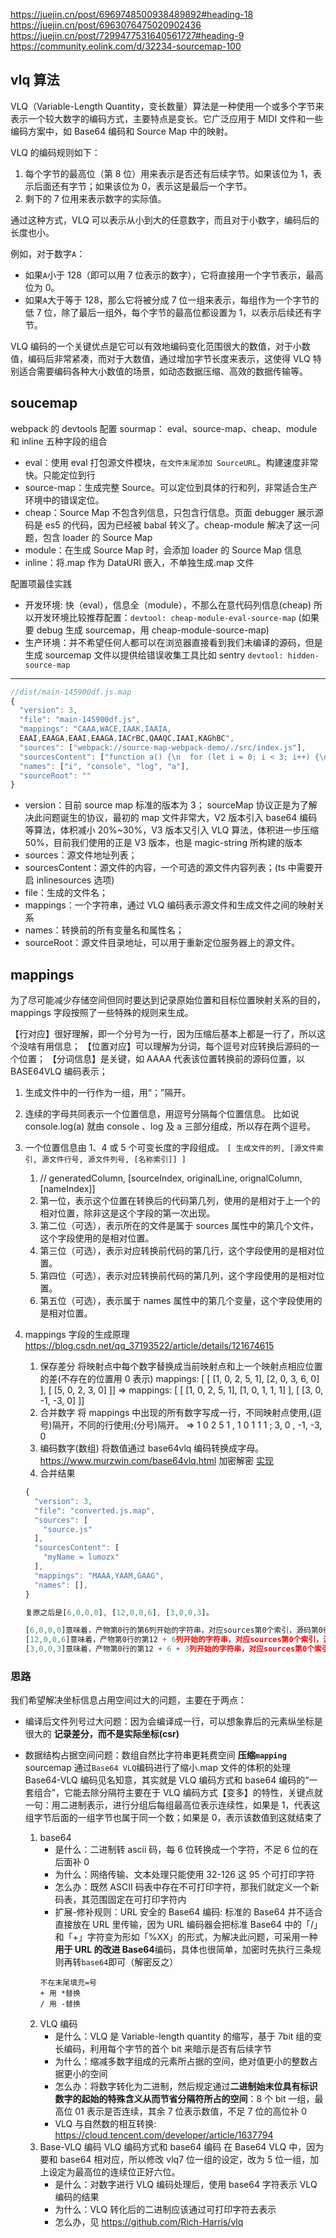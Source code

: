 https://juejin.cn/post/6969748500938489892#heading-18
https://juejin.cn/post/6963076475020902436
https://juejin.cn/post/7299477531640561727#heading-9
https://community.eolink.com/d/32234-sourcemap-100

## vlq 算法

VLQ（Variable-Length Quantity，变长数量）算法是一种使用一个或多个字节来表示一个较大数字的编码方式，主要特点是变长。它广泛应用于 MIDI 文件和一些编码方案中，如 Base64 编码和 Source Map 中的映射。

VLQ 的编码规则如下：

1. 每个字节的最高位（第 8 位）用来表示是否还有后续字节。如果该位为 1，表示后面还有字节；如果该位为 0，表示这是最后一个字节。
2. 剩下的 7 位用来表示数字的实际值。

通过这种方式，VLQ 可以表示从小到大的任意数字，而且对于小数字，编码后的长度也小。

例如，对于数字`A`：

- 如果`A`小于 128（即可以用 7 位表示的数字），它将直接用一个字节表示，最高位为 0。
- 如果`A`大于等于 128，那么它将被分成 7 位一组来表示，每组作为一个字节的低 7 位，除了最后一组外，每个字节的最高位都设置为 1，以表示后续还有字节。

VLQ 编码的一个关键优点是它可以有效地编码变化范围很大的数值，对于小数值，编码后非常紧凑，而对于大数值，通过增加字节长度来表示，这使得 VLQ 特别适合需要编码各种大小数值的场景，如动态数据压缩、高效的数据传输等。

## soucemap

webpack 的 devtools 配置 sourmap： eval、source-map、cheap、module 和 inline 五种字段的组合

- eval：使用 eval 打包源文件模块，`在文件末尾添加 SourceURL`。构建速度非常快。只能定位到行
- source-map：生成完整 Source。可以定位到具体的行和列，非常适合生产环境中的错误定位。
- cheap：Source Map 不包含列信息，只包含行信息。页面 debugger 展示源码是 es5 的代码，因为已经被 babal 转义了。cheap-module 解决了这一问题，包含 loader 的 Source Map
- module：在生成 Source Map 时，会添加 loader 的 Source Map 信息
- inline：将.map 作为 DataURI 嵌入，不单独生成.map 文件

配置项最佳实践

- 开发环境: 快（eval），信息全（module），不那么在意代码列信息(cheap)
  所以开发环境比较推荐配置：`devtool: cheap-module-eval-source-map` (如果要 debug 生成 sourcemap，用 cheap-module-source-map)
- 生产环境：并不希望任何人都可以在浏览器直接看到我们未编译的源码，但是生成 sourcemap 文件以提供给错误收集工具比如 sentry `devtool: hidden-source-map`

---

```js
//dist/main-145900df.js.map
{
  "version": 3,
  "file": "main-145900df.js",
  "mappings": "CAAA,WACE,IAAK,IAAIA,
  EAAI,EAAGA,EAAI,EAAGA,IACrBC,QAAQC,IAAI,KAGhBC",
  "sources": ["webpack://source-map-webpack-demo/./src/index.js"],
  "sourcesContent": ["function a() {\n  for (let i = 0; i < 3; i++) {\n    console.log('s');\n  }\n}\na();"],
  "names": ["i", "console", "log", "a"],
  "sourceRoot": ""
}
```

- version：目前 source map 标准的版本为 3；
  sourceMap 协议正是为了解决此问题诞生的协议，最初的 map 文件非常大，V2 版本引入 base64 编码等算法，体积减小 20%~30%，V3 版本又引入 VLQ 算法，体积进一步压缩 50%，目前我们使用的正是 V3 版本，也是 magic-string 所构建的版本
- sources：源文件地址列表；
- sourcesContent：源文件的内容，一个可选的源文件内容列表；(ts 中需要开启 inlinesources 选项)
- file：生成的文件名；
- mappings：一个字符串，通过 VLQ 编码表示源文件和生成文件之间的映射关系
- names：转换前的所有变量名和属性名；
- sourceRoot：源文件目录地址，可以用于重新定位服务器上的源文件。

## mappings

为了尽可能减少存储空间但同时要达到记录原始位置和目标位置映射关系的目的，mappings 字段按照了一些特殊的规则来生成。

【行对应】很好理解，即一个分号为一行，因为压缩后基本上都是一行了，所以这个没啥有用信息；
【位置对应】可以理解为分词，每个逗号对应转换后源码的一个位置；
【分词信息】是关键，如 AAAA 代表该位置转换前的源码位置，以 BASE64VLQ 编码表示；

1. 生成文件中的一行作为一组，用“；”隔开。
2. 连续的字母共同表示一个位置信息，用逗号分隔每个位置信息。
   比如说 console.log(a) 就由 console 、log 及 a 三部分组成，所以存在两个逗号。
3. 一个位置信息由 1、4 或 5 个可变长度的字段组成。
   `[ 生成文件的列, [源文件索引, 源文件行号, 源文件列号, [名称索引]] ]`

   1. // generatedColumn, [sourceIndex, originalLine, orignalColumn, [nameIndex]]
   2. 第一位，表示这个位置在转换后的代码第几列，使用的是相对于上一个的相对位置，除非这是这个字段的第一次出现。
   3. 第二位（可选），表示所在的文件是属于 sources 属性中的第几个文件，这个字段使用的是相对位置。
   4. 第三位（可选），表示对应转换前代码的第几行，这个字段使用的是相对位置。
   5. 第四位（可选），表示对应转换前代码的第几列，这个字段使用的是相对位置。
   6. 第五位（可选），表示属于 names 属性中的第几个变量，这个字段使用的是相对位置。

4. mappings 字段的生成原理
   https://blog.csdn.net/qq_37193522/article/details/121674615

   1. 保存差分
      将映射点中每个数字替换成当前映射点和上一个映射点相应位置的差(不存在的位置用 0 表示)
      mappings: [ [ [1, 0, 2, 5, 1], [2, 0, 3, 6, 0] ], [ [5, 0, 2, 3, 0] ]]
      =>
      mappings: [ [ [1, 0, 2, 5, 1], [1, 0, 1, 1, 1] ], [ [3, 0, -1, -3, 0] ]]
   2. 合并数字
      将 mappings 中出现的所有数字写成一行，不同映射点使用,(逗号)隔开，不同的行使用;(分号)隔开。
      => 1 0 2 5 1 , 1 0 1 1 1 ; 3, 0 , -1, -3, 0
   3. 编码数字(数组)
      将数值通过 base64vlq 编码转换成字母。
      https://www.murzwin.com/base64vlq.html 加密解密
      [实现](base64vlq.ts)
   4. 合并结果

   ```js
   {
     "version": 3,
     "file": "converted.js.map",
     "sources": [
       "source.js"
     ],
     "sourcesContent": [
       "myName = lumozx"
     ],
     "mappings": "MAAA,YAAM,GAAG",
     "names": [],
   }

   复原之后是[6,0,0,0], [12,0,0,6], [3,0,0,3]。

   [6,0,0,0]意味着，产物第0行的第6列开始的字符串，对应sources第0个索引，源码第0行，第0列开始字符串。也就是产物thisIsMyName对应源码myName。（结束索引由后面一组数字提供）
   [12,0,0,6]意味着，产物第0行的第12 + 6列开始的字符串，对应sources第0个索引，源码第0行，第0 + 6列开始字符串。也就是产物=对应源码=。（注意=左右是有空格的）
   [3,0,0,3]意味着，产物第0行的第12 + 6 + 3列开始的字符串，对应sources第0个索引，源码第0行，第3 + 0 + 6列开始字符串。也就是产物alice;对应源码lumozx。
   ```

### 思路

我们希望解决坐标信息占用空间过大的问题，主要在于两点：

- 编译后文件列号过大问题：因为会编译成一行，可以想象靠后的元素纵坐标是很大的
  **记录差分，而不是实际坐标(csr)**
- 数据结构占据空间问题：数组自然比字符串更耗费空间
  **压缩`mapping`**
  sourcemap 通过`Base64 VLQ`编码进行了缩小.map 文件的体积的处理
  Base64-VLQ 编码见名知意，其实就是 VLQ 编码方式和 base64 编码的“一套组合”，它能去除分隔符主要在于 VLQ 编码方式【变多】的特性，关键点就一句：用二进制表示，进行分组后每组最高位表示连续性，如果是 1，代表这组字节后面的一组字节也属于同一个数；如果是 0，表示该数值到这就结束了

  1. base64
     - 是什么：二进制转 ascii 码，每 6 位转换成一个字符，不足 6 位的在后面补 0
     - 为什么：网络传输、文本处理只能使用 32-126 这 95 个可打印字符
     - 怎么办：既然 ASCII 码表中存在不可打印字符，那我们就定义一个新码表，其范围固定在可打印字符内
     - 扩展-修补规则：URL 安全的 Base64 编码: 标准的 Base64 并不适合直接放在 URL 里传输，因为 URL 编码器会把标准 Base64 中的「/」和「+」字符变为形如「%XX」的形式，为解决此问题，可采用一种**用于 URL 的改进 Base64**编码，具体也很简单，加密时先执行三条规则再转`base64`即可（解密反之）
     ```
     不在末尾填充=号
     + 用 *替换
     / 用 -替换
     ```
  2. VLQ 编码
     - 是什么：VLQ 是 Variable-length quantity 的缩写，基于 7bit 组的变长编码，利用每个字节的首个 bit 来暗示是否有后续字节
     - 为什么：缩减多数字组成的元素所占据的空间，绝对值更小的整数占据更小的空间
     - 怎么办：将数字转化为二进制，然后规定通过**二进制始末位具有标识数字的起始的特殊含义从而节省分隔符所占的空间**：8 个 bit 一组，最高位 01 表示是否连续，其余 7 位表示数值，不足 7 位的高位补 0
     - VLQ 与自然数的相互转换:
       https://cloud.tencent.com/developer/article/1637794
  3. Base-VLQ 编码
     VLQ 编码方式和 base64 编码
     在 Base64 VLQ 中，因为要和 base64 相对应，所以修改 vlq7 位一组的设定，改为 5 位一组，加上设定为最高位的连续位正好六位。
     - 是什么：对数字进行 VLQ 编码处理后，使用 base64 字符表示 VLQ 编码的结果
     - 为什么：VLQ 转化后的二进制应该通过可打印字符去表示
     - 怎么办，见 https://github.com/Rich-Harris/vlq

